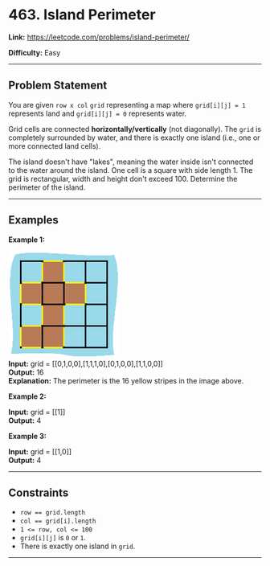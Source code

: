 # 463. Island Perimeter

**Link:** https://leetcode.com/problems/island-perimeter/

**Difficulty:** Easy

---

## Problem Statement

You are given `row x col` `grid` representing a map where `grid[i][j] = 1` represents land and `grid[i][j] = 0` represents water.

Grid cells are connected **horizontally/vertically** (not diagonally). The `grid` is completely surrounded by water, and there is exactly one island (i.e., one or more connected land cells).

The island doesn't have "lakes", meaning the water inside isn't connected to the water around the island. One cell is a square with side length 1. The grid is rectangular, width and height don't exceed 100. Determine the perimeter of the island.

---

## Examples

**Example 1:**

![island](island.png) \
**Input:** grid = [[0,1,0,0],[1,1,1,0],[0,1,0,0],[1,1,0,0]] \
**Output:** 16 \
**Explanation:** The perimeter is the 16 yellow stripes in the image above.

**Example 2:**

**Input:** grid = [[1]] \
**Output:** 4

**Example 3:**

**Input:** grid = [[1,0]] \
**Output:** 4

---

## Constraints

- `row == grid.length`
- `col == grid[i].length`
- `1 <= row, col <= 100`
- `grid[i][j]` is `0` or `1`.
- There is exactly one island in `grid`.

---
